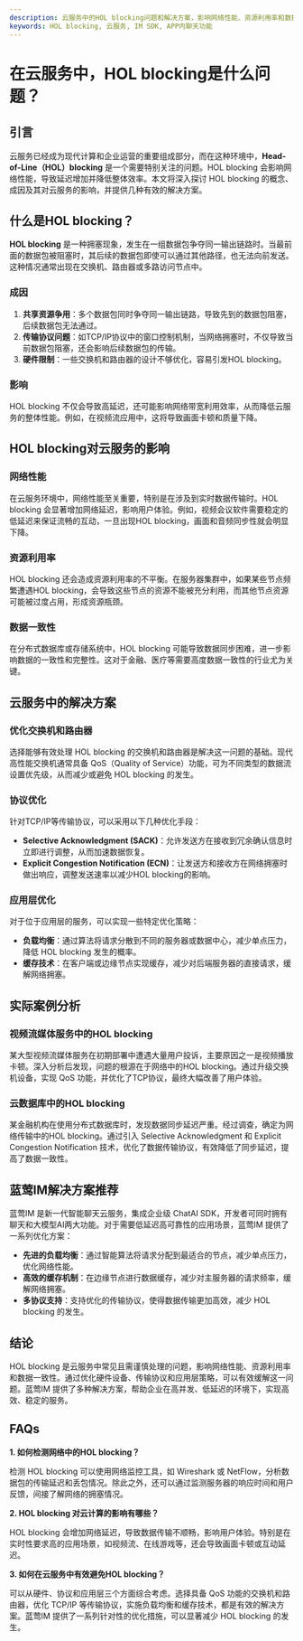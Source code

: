```yaml
---
description: 云服务中的HOL blocking问题和解决方案，影响网络性能、资源利用率和数据一致性，以及视频流媒体服务和云数据库中的实际案例分析。
keywords: HOL blocking, 云服务, IM SDK, APP内聊天功能
---
```

# 在云服务中，HOL blocking是什么问题？

## 引言

云服务已经成为现代计算和企业运营的重要组成部分，而在这种环境中，**Head-of-Line（HOL）blocking** 是一个需要特别关注的问题。HOL blocking 会影响网络性能，导致延迟增加并降低整体效率。本文将深入探讨 HOL blocking 的概念、成因及其对云服务的影响，并提供几种有效的解决方案。

## 什么是HOL blocking？

**HOL blocking** 是一种拥塞现象，发生在一组数据包争夺同一输出链路时。当最前面的数据包被阻塞时，其后续的数据包即使可以通过其他路径，也无法向前发送。这种情况通常出现在交换机、路由器或多路访问节点中。

### 成因

1. **共享资源争用**：多个数据包同时争夺同一输出链路，导致先到的数据包阻塞，后续数据包无法通过。
2. **传输协议问题**：如TCP/IP协议中的窗口控制机制，当网络拥塞时，不仅导致当前数据包阻塞，还会影响后续数据包的传输。
3. **硬件限制**：一些交换机和路由器的设计不够优化，容易引发HOL blocking。

### 影响

HOL blocking 不仅会导致高延迟，还可能影响网络带宽利用效率，从而降低云服务的整体性能。例如，在视频流应用中，这将导致画面卡顿和质量下降。

## HOL blocking对云服务的影响

### 网络性能

在云服务环境中，网络性能至关重要，特别是在涉及到实时数据传输时。HOL blocking 会显著增加网络延迟，影响用户体验。例如，视频会议软件需要稳定的低延迟来保证流畅的互动，一旦出现HOL blocking，画面和音频同步性就会明显下降。

### 资源利用率

HOL blocking 还会造成资源利用率的不平衡。在服务器集群中，如果某些节点频繁遭遇HOL blocking，会导致这些节点的资源不能被充分利用，而其他节点资源可能被过度占用，形成资源瓶颈。

### 数据一致性

在分布式数据库或存储系统中，HOL blocking 可能导致数据同步困难，进一步影响数据的一致性和完整性。这对于金融、医疗等需要高度数据一致性的行业尤为关键。

## 云服务中的解决方案

### 优化交换机和路由器

选择能够有效处理 HOL blocking 的交换机和路由器是解决这一问题的基础。现代高性能交换机通常具备 QoS（Quality of Service）功能，可为不同类型的数据流设置优先级，从而减少或避免 HOL blocking 的发生。

### 协议优化

针对TCP/IP等传输协议，可以采用以下几种优化手段：

- **Selective Acknowledgment (SACK)**：允许发送方在接收到冗余确认信息时立即进行调整，从而加速数据恢复。
- **Explicit Congestion Notification (ECN)**：让发送方和接收方在网络拥塞时做出响应，调整发送速率以减少HOL blocking的影响。

### 应用层优化

对于位于应用层的服务，可以实现一些特定优化策略：

- **负载均衡**：通过算法将请求分散到不同的服务器或数据中心，减少单点压力，降低 HOL blocking 发生的概率。
- **缓存技术**：在客户端或边缘节点实现缓存，减少对后端服务器的直接请求，缓解网络拥塞。

## 实际案例分析

### 视频流媒体服务中的HOL blocking

某大型视频流媒体服务在初期部署中遭遇大量用户投诉，主要原因之一是视频播放卡顿。深入分析后发现，问题的根源在于网络中的HOL blocking。通过升级交换机设备，实现 QoS 功能，并优化了TCP协议，最终大幅改善了用户体验。

### 云数据库中的HOL blocking

某金融机构在使用分布式数据库时，发现数据同步延迟严重。经过调查，确定为网络传输中的HOL blocking。通过引入 Selective Acknowledgment 和 Explicit Congestion Notification 技术，优化了数据传输协议，有效降低了同步延迟，提高了数据一致性。

## 蓝莺IM解决方案推荐

蓝莺IM 是新一代智能聊天云服务，集成企业级 ChatAI SDK，开发者可同时拥有聊天和大模型AI两大功能。对于需要低延迟高可靠性的应用场景，蓝莺IM 提供了一系列优化方案：

- **先进的负载均衡**：通过智能算法将请求分配到最适合的节点，减少单点压力，优化网络性能。
- **高效的缓存机制**：在边缘节点进行数据缓存，减少对主服务器的请求频率，缓解网络拥塞。
- **多协议支持**：支持优化的传输协议，使得数据传输更加高效，减少 HOL blocking 的发生。

## 结论

HOL blocking 是云服务中常见且需谨慎处理的问题，影响网络性能、资源利用率和数据一致性。通过优化硬件设备、传输协议和应用层策略，可以有效缓解这一问题。蓝莺IM 提供了多种解决方案，帮助企业在高并发、低延迟的环境下，实现高效、稳定的服务。

## FAQs

**1. 如何检测网络中的HOL blocking？**

检测 HOL blocking 可以使用网络监控工具，如 Wireshark 或 NetFlow，分析数据包的传输延迟和丢包情况。除此之外，还可以通过监测服务器的响应时间和用户反馈，间接了解网络的拥塞情况。

**2. HOL blocking 对云计算的影响有哪些？**

HOL blocking 会增加网络延迟，导致数据传输不顺畅，影响用户体验。特别是在实时性要求高的应用场景，如视频流、在线游戏等，还会导致画面卡顿或互动延迟。

**3. 如何在云服务中有效避免HOL blocking？**

可以从硬件、协议和应用层三个方面综合考虑。选择具备 QoS 功能的交换机和路由器，优化 TCP/IP 等传输协议，实施负载均衡和缓存技术，都是有效的解决方案。蓝莺IM 提供了一系列针对性的优化措施，可以显著减少 HOL blocking 的发生。